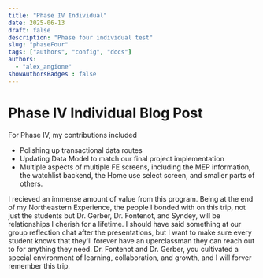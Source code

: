 ```yaml
---
title: "Phase IV Individual"
date: 2025-06-13
draft: false
description: "Phase four individual test"
slug: "phaseFour"
tags: ["authors", "config", "docs"]
authors:
  - "alex_angione"
showAuthorsBadges : false
---
```


# Phase IV Individual Blog Post

For Phase IV, my contributions included
- Polishing up transactional data routes
- Updating Data Model to match our final project implementation
- Multiple aspects of multiple FE screens, including the MEP information, the watchlist backend, the Home use select screen, and smaller parts of others. 


I recieved an immense amount of value from this program. Being at the end of my Northeastern Experience, the people I bonded with on this trip, not just the students but Dr. Gerber, Dr. Fontenot, and Syndey, will be relationships I cherish for a lifetime. I should have said something at our group reflection chat after the presentations, but I want to make sure every student knows that they'll forever have an uperclassman they can reach out to for anything they need. Dr. Fontenot and Dr. Gerber, you cultivated a special environment of learning, collaboration, and growth, and I will forver remember this trip. 


